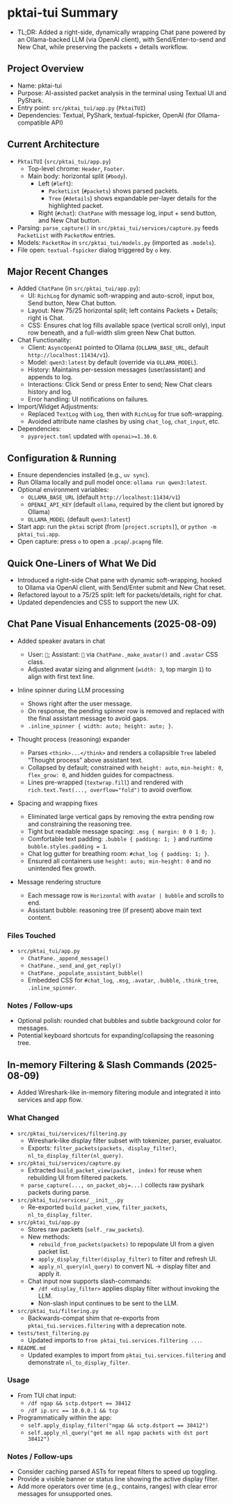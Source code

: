 # pktai-tui Summary

- TL;DR: Added a right-side, dynamically wrapping Chat pane powered by an Ollama-backed LLM (via OpenAI client), with Send/Enter-to-send and New Chat, while preserving the packets + details workflow.

## Project Overview
- Name: pktai-tui
- Purpose: AI-assisted packet analysis in the terminal using Textual UI and PyShark.
- Entry point: `src/pktai_tui/app.py` (`PktaiTUI`)
- Dependencies: Textual, PyShark, textual-fspicker, OpenAI (for Ollama-compatible API)

## Current Architecture
- `PktaiTUI` (`src/pktai_tui/app.py`)
  - Top-level chrome: `Header`, `Footer`.
  - Main body: horizontal split (`#body`).
    - Left (`#left`):
      - `PacketList` (`#packets`) shows parsed packets.
      - `Tree` (`#details`) shows expandable per-layer details for the highlighted packet.
    - Right (`#chat`): `ChatPane` with message log, input + send button, and New Chat button.
- Parsing: `parse_capture()` in `src/pktai_tui/services/capture.py` feeds `PacketList` with `PacketRow` entries.
- Models: `PacketRow` in `src/pktai_tui/models.py` (imported as `.models`).
- File open: `textual-fspicker` dialog triggered by `o` key.

## Major Recent Changes
- Added `ChatPane` (in `src/pktai_tui/app.py`):
  - UI: `RichLog` for dynamic soft-wrapping and auto-scroll, input box, Send button, New Chat button.
  - Layout: New 75/25 horizontal split; left contains Packets + Details; right is Chat.
  - CSS: Ensures chat log fills available space (vertical scroll only), input row beneath, and a full-width slim green New Chat button.
- Chat Functionality:
  - Client: `AsyncOpenAI` pointed to Ollama (`OLLAMA_BASE_URL`, default `http://localhost:11434/v1`).
  - Model: `qwen3:latest` by default (override via `OLLAMA_MODEL`).
  - History: Maintains per-session messages (user/assistant) and appends to log.
  - Interactions: Click Send or press Enter to send; New Chat clears history and log.
  - Error handling: UI notifications on failures.
- Import/Widget Adjustments:
  - Replaced `TextLog` with `Log`, then with `RichLog` for true soft-wrapping.
  - Avoided attribute name clashes by using `chat_log`, `chat_input`, etc.
- Dependencies:
  - `pyproject.toml` updated with `openai>=1.30.0`.

## Configuration & Running
- Ensure dependencies installed (e.g., `uv sync`).
- Run Ollama locally and pull model once: `ollama run qwen3:latest`.
- Optional environment variables:
  - `OLLAMA_BASE_URL` (default `http://localhost:11434/v1`)
  - `OPENAI_API_KEY` (default `ollama`, required by the client but ignored by Ollama)
  - `OLLAMA_MODEL` (default `qwen3:latest`)
- Start app: run the `pktai` script (from `[project.scripts]`), or `python -m pktai_tui.app`.
- Open capture: press `o` to open a `.pcap`/`.pcapng` file.

## Quick One-Liners of What We Did
- Introduced a right-side Chat pane with dynamic soft-wrapping, hooked to Ollama via OpenAI client, with Send/Enter submit and New Chat reset.
- Refactored layout to a 75/25 split: left for packets/details, right for chat.
- Updated dependencies and CSS to support the new UX.

## Chat Pane Visual Enhancements (2025-08-09)

- Added speaker avatars in chat
  - User: `👤`; Assistant: `🤖` via `ChatPane._make_avatar()` and `.avatar` CSS class.
  - Adjusted avatar sizing and alignment (`width: 3`, top margin `1`) to align with first text line.

- Inline spinner during LLM processing
  - Shows right after the user message.
  - On response, the pending spinner row is removed and replaced with the final assistant message to avoid gaps.
  - `.inline_spinner { width: auto; height: auto; }`.

- Thought process (reasoning) expander
  - Parses `<think>...</think>` and renders a collapsible `Tree` labeled “Thought process” above assistant text.
  - Collapsed by default; constrained with `height: auto`, `min-height: 0`, `flex_grow: 0`, and hidden guides for compactness.
  - Lines pre-wrapped (`textwrap.fill`) and rendered with `rich.text.Text(..., overflow="fold")` to avoid overflow.

- Spacing and wrapping fixes
  - Eliminated large vertical gaps by removing the extra pending row and constraining the reasoning tree.
  - Tight but readable message spacing: `.msg { margin: 0 0 1 0; }`.
  - Comfortable text padding: `.bubble { padding: 1; }` and runtime `bubble.styles.padding = 1`.
  - Chat log gutter for breathing room: `#chat_log { padding: 1; }`.
  - Ensured all containers use `height: auto; min-height: 0` and no unintended flex growth.

- Message rendering structure
  - Each message row is `Horizontal` with `avatar | bubble` and scrolls to end.
  - Assistant bubble: reasoning tree (if present) above main text content.

### Files Touched
- `src/pktai_tui/app.py`
  - `ChatPane._append_message()`
  - `ChatPane._send_and_get_reply()`
  - `ChatPane._populate_assistant_bubble()`
  - Embedded CSS for `#chat_log`, `.msg`, `.avatar`, `.bubble`, `.think_tree`, `.inline_spinner`.

### Notes / Follow-ups
- Optional polish: rounded chat bubbles and subtle background color for messages.
- Potential keyboard shortcuts for expanding/collapsing the reasoning tree.

## In-memory Filtering & Slash Commands (2025-08-09)

- Added Wireshark-like in-memory filtering module and integrated it into services and app flow.

### What Changed
- `src/pktai_tui/services/filtering.py`
  - Wireshark-like display filter subset with tokenizer, parser, evaluator.
  - Exports: `filter_packets(packets, display_filter)`, `nl_to_display_filter(nl_query)`.
- `src/pktai_tui/services/capture.py`
  - Extracted `build_packet_view(packet, index)` for reuse when rebuilding UI from filtered packets.
  - `parse_capture(..., on_packet_obj=...)` collects raw pyshark packets during parse.
- `src/pktai_tui/services/__init__.py`
  - Re-exported `build_packet_view`, `filter_packets`, `nl_to_display_filter`.
- `src/pktai_tui/app.py`
  - Stores raw packets (`self._raw_packets`).
  - New methods:
    - `rebuild_from_packets(packets)` to repopulate UI from a given packet list.
    - `apply_display_filter(display_filter)` to filter and refresh UI.
    - `apply_nl_query(nl_query)` to convert NL → display filter and apply it.
  - Chat input now supports slash-commands:
    - `/df <display_filter>` applies display filter without invoking the LLM.
    - Non-slash input continues to be sent to the LLM.
- `src/pktai_tui/filtering.py`
  - Backwards-compat shim that re-exports from `pktai_tui.services.filtering` with a deprecation note.
- `tests/test_filtering.py`
  - Updated imports to `from pktai_tui.services.filtering ...`.
- `README.md`
  - Updated examples to import from `pktai_tui.services.filtering` and demonstrate `nl_to_display_filter`.

### Usage
- From TUI chat input:
  - `/df ngap && sctp.dstport == 38412`
  - `/df ip.src == 10.0.0.1 && tcp`
- Programmatically within the app:
  - `self.apply_display_filter("ngap && sctp.dstport == 38412")`
  - `self.apply_nl_query("get me all ngap packets with dst port 38412")`

### Notes / Follow-ups
- Consider caching parsed ASTs for repeat filters to speed up toggling.
- Provide a visible banner or status line showing the active display filter.
- Add more operators over time (e.g., contains, ranges) with clear error messages for unsupported ones.
